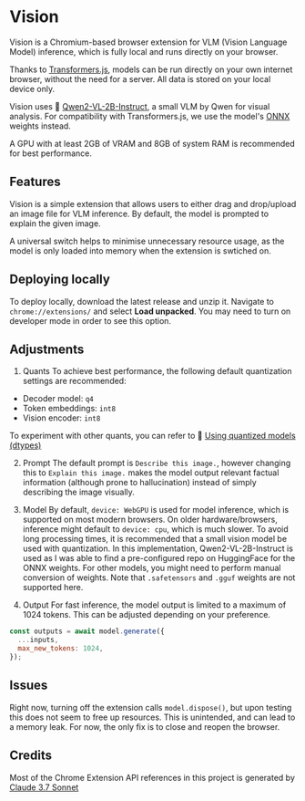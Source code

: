 # Vision

Vision is a Chromium-based browser extension for VLM (Vision Language Model) inference, which is fully local and runs directly on your browser.

Thanks to <a href="https://github.com/huggingface/transformers.js/">Transformers.js</a>, models can be run directly on your own internet browser, without the need for a server. All data is stored on your local device only.

Vision uses 🤗 <a href="https://huggingface.co/Qwen/Qwen2-VL-2B-Instruct">Qwen2-VL-2B-Instruct</a>, a small VLM by Qwen for visual analysis. For compatibility with Transformers.js, we use the model's <a href="https://huggingface.co/onnx-community/Qwen2-VL-2B-Instruct/">ONNX</a> weights instead.

A GPU with at least 2GB of VRAM and 8GB of system RAM is recommended for best performance.

## Features

Vision is a simple extension that allows users to either drag and drop/upload an image file for VLM inference. By default, the model is prompted to explain the given image.

A universal switch helps to minimise unnecessary resource usage, as the model is only loaded into memory when the extension is swtiched on.

## Deploying locally

To deploy locally, download the latest release and unzip it. Navigate to `chrome://extensions/` and select **Load unpacked**. You may need to turn on developer mode in order to see this option.

## Adjustments

1. Quants
   To achieve best performance, the following default quantization settings are recommended:

- Decoder model: `q4`
- Token embeddings: `int8`
- Vision encoder: `int8`

To experiment with other quants, you can refer to 🤗 <a href="https://huggingface.co/docs/transformers.js/en/guides/dtypes">Using quantized models (dtypes)</a>

2. Prompt
   The default prompt is `Describe this image.`, however changing this to `Explain this image.` makes the model output relevant factual information (although prone to hallucination) instead of simply describing the image visually.

3. Model
   By default, `device: WebGPU` is used for model inference, which is supported on most modern browsers. On older hardware/browsers, inference might default to `device: cpu`, which is much slower. To avoid long processing times, it is recommended that a small vision model be used with quantization. In this implementation, Qwen2-VL-2B-Instruct is used as I was able to find a pre-configured repo on HuggingFace for the ONNX weights. For other models, you might need to perform manual conversion of weights. Note that `.safetensors` and `.gguf` weights are not supported here.

4. Output
   For fast inference, the model output is limited to a maximum of 1024 tokens. This can be adjusted depending on your preference.

```js
const outputs = await model.generate({
  ...inputs,
  max_new_tokens: 1024,
});
```

## Issues

Right now, turning off the extension calls `model.dispose()`, but upon testing this does not seem to free up resources. This is unintended, and can lead to a memory leak. For now, the only fix is to close and reopen the browser.

## Credits

Most of the Chrome Extension API references in this project is generated by <a href="https://www.anthropic.com/news/claude-3-7-sonnet">Claude 3.7 Sonnet</a>
